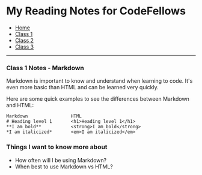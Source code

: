 # My Reading Notes for CodeFellows

- [Home](README.md)
- [Class 1](class1.md)
- [Class 2](class2.md)
- [Class 3](class3.md)

---

### Class 1 Notes - Markdown

Markdown is important to know and understand when learning to code. 
It's even more basic than HTML and can be learned very quickly. 

Here are some quick examples to see the differences between Markdown and HTML:

    Markdown                HTML
    # Heading level 1       <h1>Heading level 1</h1>
    **I am bold**           <strong>I am bold</strong>
    *I am italicized*       <em>I am italicized</em>


### Things I want to know more about

- How often will I be using Markdown?
- When best to use Markdown vs HTML?


